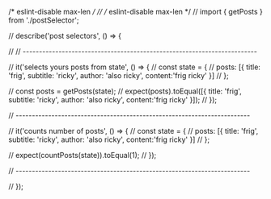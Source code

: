 /* eslint-disable max-len */
// /* eslint-disable max-len */
// import { getPosts } from './postSelector';

// describe('post selectors', () => {

//   // ------------------------------------------------------------------------


//   it('selects yours posts from state', () => {
//     const state = {
//       posts: [{ title: 'frig', subtitle: 'ricky', author: 'also ricky', content:'frig ricky' }]
//     };
 
//     const posts = getPosts(state);
//     expect(posts).toEqual([{ title: 'frig', subtitle: 'ricky', author: 'also ricky', content:'frig ricky' }]);
//   });

// ------------------------------------------------------------------------

// it('counts number of posts', () => {
//   const state = {
//     posts: [{ title: 'frig', subtitle: 'ricky', author: 'also ricky', content:'frig ricky' }]
//   };
      
//   expect(countPosts(state)).toEqual(1);
// });

// ------------------------------------------------------------------------


// });
